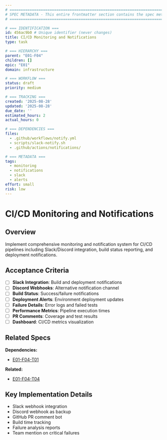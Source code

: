 ```yaml
---
# ============================================================================
# SPEC METADATA - This entire frontmatter section contains the spec metadata
# ============================================================================

# === IDENTIFICATION ===
id: 456ac9b0 # Unique identifier (never changes)
title: CI/CD Monitoring and Notifications
type: task

# === HIERARCHY ===
parent: "E01-F04"
children: []
epic: "E01"
domain: infrastructure

# === WORKFLOW ===
status: draft
priority: medium

# === TRACKING ===
created: '2025-08-28'
updated: '2025-08-28'
due_date: ''
estimated_hours: 2
actual_hours: 0

# === DEPENDENCIES ===
files:
  - .github/workflows/notify.yml
  - scripts/slack-notify.sh
  - .github/actions/notifications/

# === METADATA ===
tags:
  - monitoring
  - notifications
  - slack
  - alerts
effort: small
risk: low
---
```


# CI/CD Monitoring and Notifications

## Overview

Implement comprehensive monitoring and notification system for CI/CD pipelines including Slack/Discord integration, build status reporting, and deployment notifications.

## Acceptance Criteria

- [ ] **Slack Integration**: Build and deployment notifications
- [ ] **Discord Webhooks**: Alternative notification channel
- [ ] **Build Status**: Success/failure notifications
- [ ] **Deployment Alerts**: Environment deployment updates
- [ ] **Failure Details**: Error logs and failed tests
- [ ] **Performance Metrics**: Pipeline execution times
- [ ] **PR Comments**: Coverage and test results
- [ ] **Dashboard**: CI/CD metrics visualization

## Related Specs

**Dependencies:**
- [E01-F04-T01](../E01-F04-T01/spec.md)

**Related:**
- [E01-F04-T04](../E01-F04-T04/spec.md)

## Key Implementation Details

- Slack webhook integration
- Discord webhook as backup
- GitHub PR comment bot
- Build time tracking
- Failure analysis reports
- Team mention on critical failures
